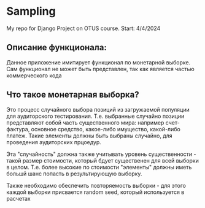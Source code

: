# Sampling
My repo for Django Project on OTUS course.
Start: 4/4/2024


## Описание функционала:
Данное приложение имитирует функционал по монетарной выборке. Сам функционал не
может быть представлен, так как является частью коммерческого кода

## Что такое монетарная выборка?
Это процесс случайного выбора позиций из загружаемой популяции для аудиторского тестирования.
Т.е. выбранные случайно позиции представляют собой часть существенного мира: например счет-фактура, основное средство,
какое-либо имущество, какой-либо платеж. Такие элементы должны быть выбраны случайно, для проведения аудиторских
прцоедур.

Эта "случайность" должна также учитывать уровень существенности - такой размер стоимости, который бдует существенен для 
всей выборки в целом. Т.е. более высокие по стоимости "элементы" должны иметь большй шанс попасть в
результирующую выборку.

Также необходимо обеспечить повторяемость выборки - для этого каждой выборки присвается random seed, который
используется в расчетах



